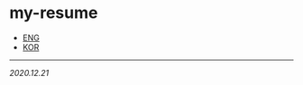 # my-resume
* [ENG](https://github.com/jx2lee/my-resume/blob/master/RESUME_eng.md)
* [KOR](https://github.com/jx2lee/my-resume/blob/master/RESUME_kor.md)

---
*2020.12.21*
